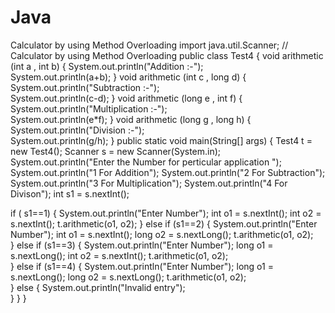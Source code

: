 # Java
Calculator by using Method Overloading
import java.util.Scanner;
// Calculator by using Method Overloading
public class Test4 {
void arithmetic (int a , int b)
{
System.out.println("Addition :-");	
System.out.println(a+b);
}
void arithmetic (int c , long d)
{
System.out.println("Subtraction :-");	
System.out.println(c-d);
}
void arithmetic (long e , int f)
{
System.out.println("Multiplication :-");	
System.out.println(e*f);
}
void arithmetic (long g , long h)
{
System.out.println("Division :-");	
System.out.println(g/h);
}
public static void main(String[] args) {
	Test4 t = new Test4();
	Scanner s = new Scanner(System.in);
	System.out.println("Enter the Number for perticular application ");
	System.out.println("1 For Addition");
	System.out.println("2 For Subtraction");
	System.out.println("3 For Multiplication");
	System.out.println("4 For Divison");
	int s1 = s.nextInt();
	
		
if ( s1==1)
{
	System.out.println("Enter Number");
	int o1 = s.nextInt();
	int o2 = s.nextInt();
	t.arithmetic(o1, o2);
}
else if (s1==2)
{
	System.out.println("Enter Number");
	int o1 = s.nextInt();
	long o2 = s.nextLong();
t.arithmetic(o1, o2);	
}
else if (s1==3)
{
	System.out.println("Enter Number");
	long o1 = s.nextLong();
	int o2 = s.nextInt();
t.arithmetic(o1, o2);	
}
else if (s1==4)
{
	System.out.println("Enter Number");
	long o1 = s.nextLong();
	 long o2 = s.nextLong();
t.arithmetic(o1, o2);	
}
else
{
System.out.println("Invalid entry");	
}
}
}
